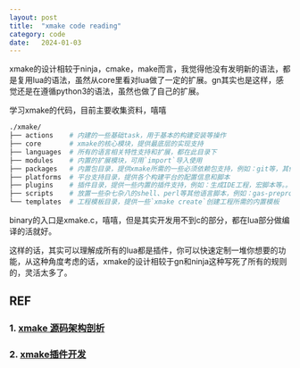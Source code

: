 ```yaml
---
layout: post
title:  "xmake code reading"
category: code
date:   2024-01-03
---
```


xmake的设计相较于ninja，cmake，make而言，我觉得他没有发明新的语法，都是复用lua的语法，虽然从core里看对lua做了一定的扩展。gn其实也是这样，感觉还是在遵循python3的语法，虽然也做了自己的扩展。

学习xmake的代码，目前主要收集资料，嘻嘻

```bash
./xmake/
├── actions    # 内建的一些基础task，用于基本的构建安装等操作
├── core       # xmake的核心模块，提供最底层的实现支持
├── languages  # 所有的语言相关特性支持和扩展，都在此目录下
├── modules    # 内置的扩展模块，可用`import`导入使用
├── packages   # 内置包目录，提供xmake所需的一些必须依赖包支持，例如：git等，其他第三方包放在独立xmake-repo下
├── platforms  # 平台支持目录，提供各个构建平台的配置信息和脚本
├── plugins    # 插件目录，提供一些内置的插件支持，例如：生成IDE工程，宏脚本等。。
├── scripts    # 放置一些杂七杂八的shell、perl等其他语言脚本，例如：gas-preprocessor.pl
└── templates  # 工程模板目录，提供一些`xmake create`创建工程所需的内置模板 
```

binary的入口是xmake.c，嘻嘻，但是其实开发用不到c的部分，都在lua部分做编译的活就好。

这样的话，其实可以理解成所有的lua都是插件，你可以快速定制一堆你想要的功能，从这种角度考虑的话，xmake的设计相较于gn和ninja这种写死了所有的规则的，灵活太多了。

## REF

### 1. [xmake 源码架构剖析](https://zhuanlan.zhihu.com/p/29760148)

### 2. [xmake插件开发](https://tboox.org/cn/2021/04/29/xmake-summer-ospp/)


